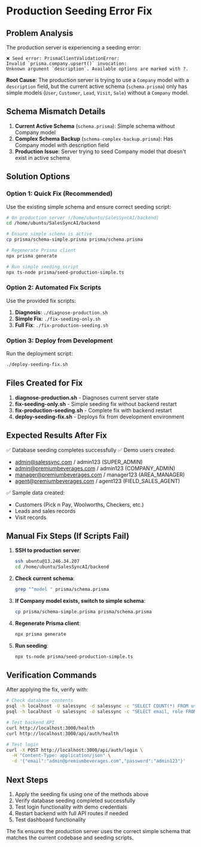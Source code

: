 # Production Seeding Error Fix

## Problem Analysis

The production server is experiencing a seeding error:
```
❌ Seed error: PrismaClientValidationError: 
Invalid `prisma.company.upsert()` invocation:
Unknown argument `description`. Available options are marked with ?.
```

**Root Cause**: The production server is trying to use a `Company` model with a `description` field, but the current active schema (`schema.prisma`) only has simple models (`User`, `Customer`, `Lead`, `Visit`, `Sale`) without a `Company` model.

## Schema Mismatch Details

1. **Current Active Schema** (`schema.prisma`): Simple schema without Company model
2. **Complex Schema Backup** (`schema-complex-backup.prisma`): Has Company model with description field
3. **Production Issue**: Server trying to seed Company model that doesn't exist in active schema

## Solution Options

### Option 1: Quick Fix (Recommended)
Use the existing simple schema and ensure correct seeding script:

```bash
# On production server (/home/ubuntu/SalesSyncAI/backend)
cd /home/ubuntu/SalesSyncAI/backend

# Ensure simple schema is active
cp prisma/schema-simple.prisma prisma/schema.prisma

# Regenerate Prisma client
npx prisma generate

# Run simple seeding script
npx ts-node prisma/seed-production-simple.ts
```

### Option 2: Automated Fix Scripts
Use the provided fix scripts:

1. **Diagnosis**: `./diagnose-production.sh`
2. **Simple Fix**: `./fix-seeding-only.sh`
3. **Full Fix**: `./fix-production-seeding.sh`

### Option 3: Deploy from Development
Run the deployment script:
```bash
./deploy-seeding-fix.sh
```

## Files Created for Fix

1. **diagnose-production.sh** - Diagnoses current server state
2. **fix-seeding-only.sh** - Simple seeding fix without backend restart
3. **fix-production-seeding.sh** - Complete fix with backend restart
4. **deploy-seeding-fix.sh** - Deploys fix from development environment

## Expected Results After Fix

✅ Database seeding completes successfully
✅ Demo users created:
- admin@salessync.com / admin123 (SUPER_ADMIN)
- admin@premiumbeverages.com / admin123 (COMPANY_ADMIN)
- manager@premiumbeverages.com / manager123 (AREA_MANAGER)
- agent@premiumbeverages.com / agent123 (FIELD_SALES_AGENT)

✅ Sample data created:
- Customers (Pick n Pay, Woolworths, Checkers, etc.)
- Leads and sales records
- Visit records

## Manual Fix Steps (If Scripts Fail)

1. **SSH to production server**:
   ```bash
   ssh ubuntu@13.246.34.207
   cd /home/ubuntu/SalesSyncAI/backend
   ```

2. **Check current schema**:
   ```bash
   grep "^model " prisma/schema.prisma
   ```

3. **If Company model exists, switch to simple schema**:
   ```bash
   cp prisma/schema-simple.prisma prisma/schema.prisma
   ```

4. **Regenerate Prisma client**:
   ```bash
   npx prisma generate
   ```

5. **Run seeding**:
   ```bash
   npx ts-node prisma/seed-production-simple.ts
   ```

## Verification Commands

After applying the fix, verify with:

```bash
# Check database contents
psql -h localhost -U salessync -d salessync -c "SELECT COUNT(*) FROM users;"
psql -h localhost -U salessync -d salessync -c "SELECT email, role FROM users;"

# Test backend API
curl http://localhost:3000/health
curl http://localhost:3000/api/auth/health

# Test login
curl -X POST http://localhost:3000/api/auth/login \
  -H "Content-Type: application/json" \
  -d '{"email":"admin@premiumbeverages.com","password":"admin123"}'
```

## Next Steps

1. Apply the seeding fix using one of the methods above
2. Verify database seeding completed successfully
3. Test login functionality with demo credentials
4. Restart backend with full API routes if needed
5. Test dashboard functionality

The fix ensures the production server uses the correct simple schema that matches the current codebase and seeding scripts.